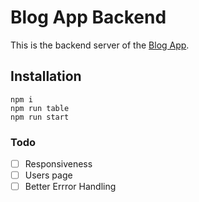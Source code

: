 # Blog App Backend

This is the backend server of the [Blog App](https://github.com/rabin245/blog_app_api).

## Installation

```shell
npm i
npm run table
npm run start
```

### Todo

- [ ] Responsiveness
- [ ] Users page
- [ ] Better Errror Handling
